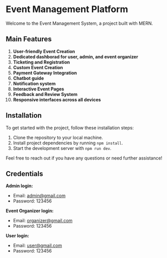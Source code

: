 # Event Management Platform 

Welcome to the Event Management System, a project built with MERN.

## Main Features

1. **User-friendly Event Creation**
2. **Dedicated dashborad for user, admin, and event organizer**
3. **Ticketing and Registration**
4. **Custom Event Creation**
5. **Payment Gateway Integration**
6. **Chatbot guide**
7. **Notification system**
8. **Interactive Event Pages**
9. **Feedback and Review System**
10. **Responsive interfaces across all devices**



## Installation

To get started with the project, follow these installation steps:

1. Clone the repository to your local machine.
2. Install project dependencies by running `npm install`.
3. Start the development server with `npm run dev`.

Feel free to reach out if you have any questions or need further assistance!

## Credentials

**Admin login:**

- Email: admin@gmail.com
- Password: 123456

**Event Organizer login:**

- Email: organizer@gmail.com
- Password: 123456

**User login:**

- Email: user@gmail.com
- Password: 123456







